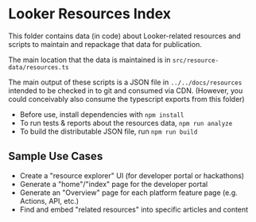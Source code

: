 # Looker Resources Index

This folder contains data (in code) about Looker-related resources and scripts to maintain and repackage that data for publication.

The main location that the data is maintained is in `src/resource-data/resources.ts`

The main output of these scripts is a JSON file in `../../docs/resources` intended to be checked in to git and consumed via CDN. (However, you could conceivably also consume the typescript exports from this folder)

* Before use, install dependencies with `npm install`
* To run tests & reports about the resources data, `npm run analyze`
* To build the distributable JSON file, run `npm run build`

## Sample Use Cases

- Create a "resource explorer" UI (for developer portal or hackathons)
- Generate a "home"/"index" page for the developer portal
- Generate an "Overview" page for each platform feature page (e.g. Actions, API, etc.)
- Find and embed "related resources" into specific articles and content